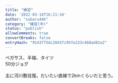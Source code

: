 ```yaml
---
title: "練習"
date: '2022-03-14T16:21:34'
author: "subaru44k"
category: "練習(中)"
status: "publish"
allowComments: true
convertBreaks: false
entryHash: "9143775dc2843fc95fe233c460ad81e2"
---
```

ペガサス、半袖、タイツ<br>
50分ジョグ<br>
<br>
主に河川敷往復。だいたい直線で2kmくらいだと思う。
